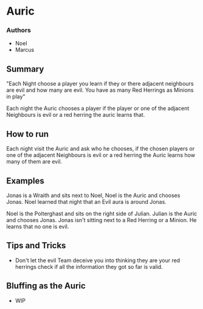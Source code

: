 # Auric

### Authors
- Noel
- Marcus

## Summary

"Each Night choose a player you learn if they or there adjacent neighbours are evil and how many are evil. You have as many Red Herrings as Minions in play"

Each night the Auric chooses a player if the player or one of the adjacent Neighbours is evil or a red herring the auric learns that.

## How to run

Each night visit the Auric and ask who he chooses, if the chosen players or one of the adjacent Neighbours is evil or a red herring the Auric learns how many of them are evil.

## Examples

Jonas is a Wraith and sits next to Noel, Noel is the Auric and chooses Jonas. Noel learned that night that an Evil aura is around Jonas.

Noel is the Polterghast and sits on the right side of Julian. Julian is the Auric and chooses Jonas. Jonas isn't sitting next to a Red Herring or a Minion. He learns that no one is evil.

## Tips and Tricks

- Don't let the evil Team deceive you into thinking they are your red herrings check if all the information they got so far is valid.

## Bluffing as the Auric

- WIP